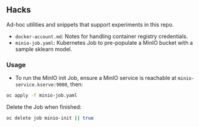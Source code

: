 ## Hacks

Ad-hoc utilities and snippets that support experiments in this repo.

- `docker-account.md`: Notes for handling container registry credentials.
- `minio-job.yaml`: Kubernetes Job to pre-populate a MinIO bucket with a sample sklearn model.

### Usage

- To run the MinIO init Job, ensure a MinIO service is reachable at `minio-service.kserve:9000`, then:

```bash
oc apply -f minio-job.yaml
```

Delete the Job when finished:

```bash
oc delete job minio-init || true
```



